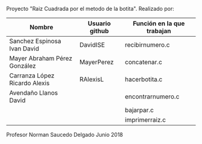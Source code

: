 Proyecto "Raiz Cuadrada por el metodo de la botita".
Realizado por:

| Nombre             |  Usuario github  |   Función en la que trabajan |
|-------------------|------------------|--------------------|
| Sanchez Espinosa Ivan David | DavidISE | recibirnumero.c |
| Mayer Abraham Pérez González  | MayerPerez  | concatenar.c |
| Carranza López Ricardo Alexis | RAlexisL  | hacerbotita.c |
| Avendaño Llanos David  |  | encontrarnumero.c |
|   |   | bajarpar.c |
|   |   | imprimerraiz.c |

Profesor Norman Saucedo Delgado
Junio 2018
